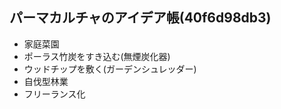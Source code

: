 パーマカルチャのアイデア帳(40f6d98db3)
---

- 家庭菜園
- ポーラス竹炭をすき込む(無煙炭化器)
- ウッドチップを敷く(ガーデンシュレッダー)
- 自伐型林業
- フリーランス化
